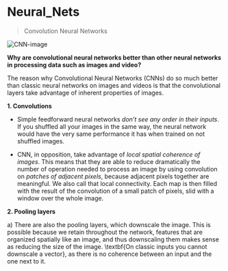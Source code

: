 # Neural_Nets
> Convolution Neural Networks 


![CNN-image](https://github.com/Foroozani/Neural_Nets/blob/main/images/CNN.png)

**Why are convolutional neural networks better than other neural networks in processing data such as images and video?**

The reason why Convolutional Neural Networks (CNNs) do so much better than classic neural networks on images and videos is that the convolutional layers take advantage of inherent properties of images.

**1. Convolutions**

- Simple feedforward neural networks _don’t see any order in their inputs_. If you shuffled all your images in the same way, the neural network would have the very same performance it has when trained on not shuffled images.
 
- CNN, in opposition, take advantage of *local spatial coherence of images*. This means that they are able to reduce dramatically the number of operation needed to process an image by using convolution on _patches of adjacent pixels_, because adjacent pixels together are meaningful. We also call that local connectivity. Each map is then filled with the result of the convolution of a small patch of pixels, slid with a window over the whole image.

**2. Pooling layers**

 a) There are also the pooling layers, which downscale the image. This is possible because we retain throughout the network, features that are organized spatially like an image, and thus downscaling them makes sense as reducing the size of the image. \textbf{On classic inputs you cannot downscale a vector}, as there is no coherence between an input and the one next to it.
